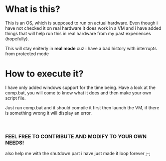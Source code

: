 # What is this?
This is an OS, which is supposed to run on actual hardware. Even though i have not checked it on real hardware it does work in a VM and i have added things that will help run this in real hardware from my past experiences (hopefully).

This will stay eniterly in **real mode** cuz i have a bad history with interrupts from protected mode

# How to execute it?
I have only added windows support for the time being. Have a look at the comp.bat, you will come to know what it does and then make your own script file.

Just run comp.bat and it should compile it first then launch the VM, if there is something wrong it will display an error.
<BR><BR><BR>
### FEEL FREE TO CONTRIBUTE AND MODIFY TO YOUR OWN NEEDS!
also help me with the shutdown part i have just made it loop forever ;-;